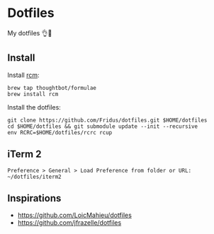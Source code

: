 # Dotfiles

My dotfiles 👌🚀

## Install

Install [rcm](https://github.com/thoughtbot/rcm):

    brew tap thoughtbot/formulae
    brew install rcm

Install the dotfiles:

    git clone https://github.com/Fridus/dotfiles.git $HOME/dotfiles
    cd $HOME/dotfiles && git submodule update --init --recursive
    env RCRC=$HOME/dotfiles/rcrc rcup

## iTerm 2

```
Preference > General > Load Preference from folder or URL:
~/dotfiles/iterm2
```

## Inspirations

- https://github.com/LoicMahieu/dotfiles
- https://github.com/jfrazelle/dotfiles
